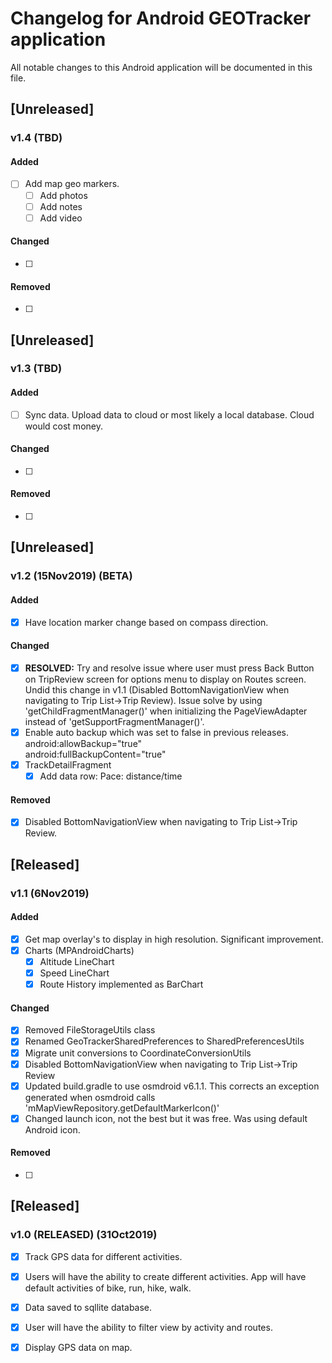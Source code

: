 # Changelog for Android GEOTracker application
All notable changes to this Android application will be documented in this file.  


## [Unreleased]
### v1.4 (TBD)
#### Added
- [ ] Add map geo markers.   
    - [ ] Add photos
    - [ ] Add notes
    - [ ] Add video  
#### Changed
- [ ]
#### Removed
- [ ]


## [Unreleased]
### v1.3 (TBD)
#### Added
- [ ] Sync data.  Upload data to cloud or most likely a local database. Cloud would cost money. 
#### Changed
- [ ]
#### Removed
- [ ]


## [Unreleased]
### v1.2 (15Nov2019) (BETA)
#### Added
- [x] Have location marker change based on compass direction.
#### Changed
- [x] **RESOLVED:**  Try and resolve issue where user must press Back Button on TripReview screen for options menu to display on Routes screen. 
Undid this change in v1.1 (Disabled BottomNavigationView when navigating to Trip List->Trip Review). Issue solve by using 'getChildFragmentManager()' 
when initializing the PageViewAdapter instead of 'getSupportFragmentManager()'.
- [x] Enable auto backup which was set to false in previous releases.<br>
        android:allowBackup="true"<br>
        android:fullBackupContent="true"<br>
- [x] TrackDetailFragment
    - [x] Add data row:  Pace:  distance/time
#### Removed
- [x] Disabled BottomNavigationView when navigating to Trip List->Trip Review.


## [Released]
### v1.1 (6Nov2019)
#### Added
- [x] Get map overlay's to display in high resolution. Significant improvement.
- [x] Charts (MPAndroidCharts)
    - [x] Altitude LineChart
    - [x] Speed LineChart
    - [x] Route History implemented as BarChart
#### Changed
- [x] Removed FileStorageUtils class
- [x] Renamed GeoTrackerSharedPreferences to SharedPreferencesUtils
- [x] Migrate unit conversions to CoordinateConversionUtils
- [x] Disabled BottomNavigationView when navigating to Trip List->Trip Review
- [x] Updated build.gradle to use osmdroid v6.1.1. This corrects an exception generated when osmdroid calls 'mMapViewRepository.getDefaultMarkerIcon()'
- [x] Changed launch icon, not the best but it was free. Was using default Android icon.
#### Removed
- [ ]


## [Released]
### v1.0 (RELEASED) (31Oct2019)
- [x] Track GPS data for different activities.
- [x] Users will have the ability to create different activities.  App will have default activities of bike, run, hike, walk.
- [x] Data saved to sqllite database.
- [x] User will have the ability to filter view by activity and routes.
- [x] Display GPS data on map.



		

